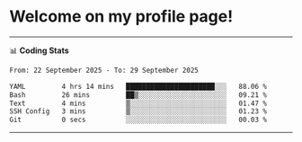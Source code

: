 # Welcome on my profile page!
<!-- print(("dralla"[::-1]+"s").capitalize()) -->

<!-- ---
👨🏻‍💻 **Busy With**
* Learning new Skills.
* Building small Projects.
* Being helpful. -->

---
📊 **Coding Stats**
<!--START_SECTION:waka-->

```txt
From: 22 September 2025 - To: 29 September 2025

YAML         4 hrs 14 mins   ██████████████████████░░░   88.06 %
Bash         26 mins         ██▒░░░░░░░░░░░░░░░░░░░░░░   09.21 %
Text         4 mins          ▒░░░░░░░░░░░░░░░░░░░░░░░░   01.47 %
SSH Config   3 mins          ▒░░░░░░░░░░░░░░░░░░░░░░░░   01.23 %
Git          0 secs          ░░░░░░░░░░░░░░░░░░░░░░░░░   00.03 %
```

<!--END_SECTION:waka-->
---
